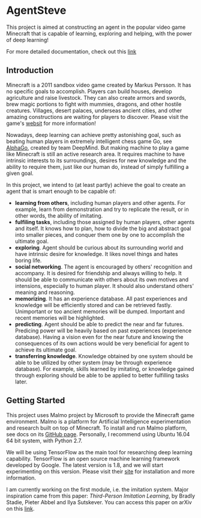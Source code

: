 # AgentSteve
This project is aimed at constructing an agent in the popular video game Minecraft that is capable of learning, exploring and helping, with the power of deep learning!

For more detailed documentation, check out this [link](https://agentsteve.readthedocs.io/en/latest/)

## Introduction
Minecraft is a 2011 sandbox video game created by Markus Persson. It has no specific goals to accomplish. Players can build houses, develop agriculture and raise livestock. They can also create armors and swords, brew magic portions to fight with mummies, dragons, and other hostile creatures. Villages, desert palaces, underseas ancient cities, and other amazing constructions are waiting for players to discover. Please visit the game's [websit](https://minecraft.net/)  for more information!

Nowadays, deep learning can achieve pretty astonishing goal, such as beating human players in extremely intelligent chess game Go, see [AlphaGo](https://deepmind.com/research/alphago), created by team DeepMind. But making machine to play a game like Minecraft is still an active research area. It requires machine to have intrinsic interests to its surroundings, desires for new knowledge and the ability to require them, just like our human do, instead of simply fulfilling a given goal.

In this project, we intend to (at least partly) achieve the goal to create an agent that is smart enough to be capable of:

* **learning from others**, including human players and other agents. For example, learn from demonstration and try to replicate the result, or in other words, the ability of imitating.
* **fulfiling tasks**, including those assigned by human players, other agents and itself. It knows how to plan, how to divide the big and abstract goal into smaller pieces, and conquer them one by one to accomplish the ultimate goal.
* **exploring**. Agent should be curious about its surrounding world and have intrinsic desire for knowledge. It likes novel things and hates boring life.
* **social networking**. The agent is encouraged by others' recognition and accompany. It is desired for friendship and always willing to help. It should be able to communicate with others about its own motives and intensions, especially to human player. It should also understand others' meaning and reasoning.
* **memorizing**. It has an experience database. All past experiences and knowledge will be efficiently stored and can be retrieved fastly. Unimportant or too ancient memories will be dumped. Important and recent memories will be highlighted.
* **predicting**. Agent should be able to predict the near and far futures. Predicing power will be heavily based on past experiences (experience database). Having a vision even for the near future and knowing the consequences of its own actions would be very beneficial for agent to achieve its ultimate goal.
* **transferring knowledge**. Knowledge obtained by one system should be able to be utilized by other system (may be through experience database). For example, skills learned by imitating, or knowledge gained through exploring should be able to be applied to better fulfilling tasks later.

## Getting Started
This project uses Malmo project by Microsoft to provide the Minecraft game environment. Malmo is a platform for Artificial Intelligence experimentation and research built on top of Minecraft. To install and run Malmo platform, see docs on its [GitHub page](https://github.com/Microsoft/malmo). Personally, I recommend using Ubuntu 16.04 64 bit system, with Python 2.7.

We will be using TensorFlow as the main tool for researching deep learning capability. TensorFlow is an open source machine learning framework developed by Google. The latest version is 1.8, and we will start experimenting on this version. Please visit their [site](https://www.tensorflow.org) for installation and more information.


I am currently working on the first module, i.e. the imitation system. Major inspiration came from this paper: *Third-Person Imitation Learning*, by Bradly Stadie, Pieter Abbel and Ilya Sutskever. You can access this paper on arXiv on this [link](https://arxiv.org/pdf/1703.01703).
